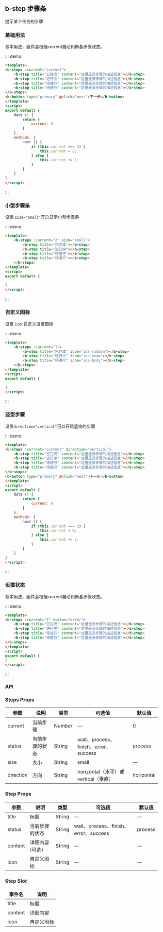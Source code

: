 ## b-step 步骤条

<template>
    <div class="global-anchor">
      <b-anchor :scroll-offset="100">
        <b-anchor-link href="#ji-chu-yong-fa" title="基础用法"></b-anchor-link>
        <b-anchor-link href="#xiao-xing-bu-zou-tiao" title="小型步骤条"></b-anchor-link>
        <b-anchor-link href="#zi-ding-yi-tu-biao" title="自定义图标"></b-anchor-link>
        <b-anchor-link href="#shu-xing-bu-zou" title="竖型步骤"></b-anchor-link>
        <b-anchor-link href="#she-zhi-zhuang-tai" title="设置状态"></b-anchor-link>
        <b-anchor-link href="#steps-props" title="Steps Props"></b-anchor-link>
        <b-anchor-link href="#step-props" title="Step Props"></b-anchor-link>
        <b-anchor-link href="#step-slot" title="Step Slot"></b-anchor-link>
      </b-anchor>
    </div>
</template>

提示某个任务的步骤

### 基础用法

基本用法，组件会根据current自动判断各步骤状态。

::: demo
```html
<template>
<b-steps :current="current">
    <b-step title="已完成" content="这里是该步骤的描述信息"></b-step>
    <b-step title="进行中" content="这里是该步骤的描述信息"></b-step>
    <b-step title="待进行" content="这里是该步骤的描述信息"></b-step>
    <b-step title="待进行" content="这里是该步骤的描述信息"></b-step>
</b-steps>
<b-button type="primary" @click="next">下一步</b-button>
</template>
<script>
export default {
    data () {
        return {
            current: 0
        }
    },
    methods: {
        next () {
            if (this.current === 3) {
                this.current = 0;
            } else {
                this.current += 1;
            }
        }
    }
}
</script>
```
:::

### 小型步骤条

设置 `size="small"`开启显示小型步骤条

::: demo
```html
<template>
    <b-steps :current="2" size="small">
        <b-step title="已完成"></b-step>
        <b-step title="进行中"></b-step>
        <b-step title="待进行"></b-step>
        <b-step title="待进行"></b-step>
    </b-steps>
</template>
<script>
export default {

}
</script>
```
:::

### 自定义图标

设置 `icon`自定义设置图标

::: demo
```html
<template>
    <b-steps :current="1">
        <b-step title="已完成" icon="ios-ribbon"></b-step>
        <b-step title="进行中" icon="ios-snow"></b-step>
        <b-step title="待进行" icon="ios-body"></b-step>
    </b-steps>
</template>
<script>
export default {

}
</script>
```
:::

### 竖型步骤

设置`direction="vertical"`可以开启竖向的步骤

::: demo
```html
<template>
<b-steps :current="current" direction="vertical">
    <b-step title="已完成" content="这里是该步骤的描述信息"></b-step>
    <b-step title="进行中" content="这里是该步骤的描述信息"></b-step>
    <b-step title="待进行" content="这里是该步骤的描述信息"></b-step>
    <b-step title="待进行" content="这里是该步骤的描述信息"></b-step>
</b-steps>
<b-button type="primary" @click="next">下一步</b-button>
</template>
<script>
export default {
    data () {
        return {
            current: 0
        }
    },
    methods: {
        next () {
            if (this.current === 3) {
                this.current = 0;
            } else {
                this.current += 1;
            }
        }
    }
}
</script>
```
:::

### 设置状态

基本用法，组件会根据current自动判断各步骤状态。

::: demo
```html
<template>
<b-steps :current="2" status="error">
    <b-step title="已完成" content="这里是该步骤的描述信息"></b-step>
    <b-step title="进行中" content="这里是该步骤的描述信息"></b-step>
    <b-step title="待进行" content="这里是该步骤的描述信息"></b-step>
    <b-step title="待进行" content="这里是该步骤的描述信息"></b-step>
</b-steps>
</template>
<script>
export default {
}
</script>
```
:::

### API

### Steps Props 

| 参数      | 说明    | 类型      | 可选值       | 默认值   |
|---------- |-------- |---------- |-------------  |-------- |
| current     | 当前步骤   | Number  |  —   |  0   |
| status     | 当前步骤的状态   | String  |  wait、process、finish、error、success  |  process   |
| size     | 大小	   | String  | small  |  —    |
| direction     |  方向	   | String  |  horizontal（水平）或vertical（垂直）  |  horizontal   |


### Step Props 

| 参数      | 说明    | 类型      | 可选值       | 默认值   |
|---------- |-------- |---------- |-------------  |-------- |
| title     | 标题   | String  |  —   | —   |
| status     | 当前步骤的状态   | String  |  wait、process、finish、error、success  |  process   |
| content     | 详细内容(可选)| String  | —   |  —    |
| icon     |  自定义图标	   | String  |  —   |  —    |

### Step Slot

| 事件名      | 说明    |
|---------- |-------- |
| title  | 标题  |
| content  | 详细内容  |
| icon  | 自定义图标  |
